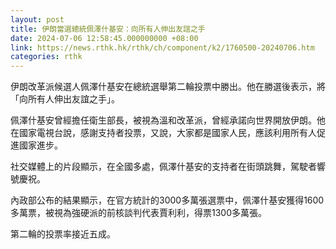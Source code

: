 ```yaml
---
layout: post
title: 伊朗當選總統佩澤什基安：向所有人伸出友誼之手
date: 2024-07-06 12:58:45.000000000 +08:00
link: https://news.rthk.hk/rthk/ch/component/k2/1760500-20240706.htm
categories: rthk
---
```


伊朗改革派候選人佩澤什基安在總統選舉第二輪投票中勝出。他在勝選後表示，將「向所有人伸出友誼之手」。 

佩澤什基安曾經擔任衛生部長，被視為溫和改革派，曾經承諾向世界開放伊朗。他在國家電視台說，感謝支持者投票，又說，大家都是國家人民，應該利用所有人促進國家進步。

社交媒體上的片段顯示，在全國多處，佩澤什基安的支持者在街頭跳舞，駕駛者響號慶祝。

內政部公布的結果顯示，在官方統計的3000多萬張選票中，佩澤什基安獲得1600多萬票，被視為強硬派的前核談判代表賈利利，得票1300多萬張。

第二輪的投票率接近五成。

